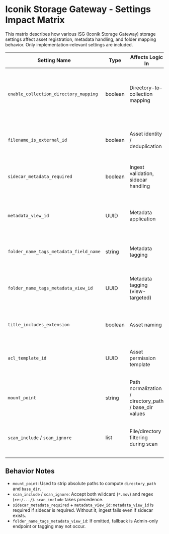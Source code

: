 # Iconik Storage Gateway - Settings Impact Matrix

This matrix describes how various ISG (Iconik Storage Gateway) storage
settings affect asset registration, metadata handling, and folder
mapping behavior. Only implementation-relevant settings are included.

| Setting Name                           | Type    | Affects Logic In                                      | Outcome When True                                                             | Outcome When False                                                               |
| -------------------------------------- | ------- | ----------------------------------------------------- | ----------------------------------------------------------------------------- | -------------------------------------------------------------------------------- |
| `enable_collection_directory_mapping`  | boolean | Directory-to-collection mapping                       | Each directory scanned becomes or maps to a Collection in iconik              | No collections created; assets are ungrouped or must be manually organized       |
| `filename_is_external_id`              | boolean | Asset identity / deduplication                        | Filename is used as `external_id` (asset deduplication is filename-based)     | External ID derived from full path, UUID, or other mechanism                     |
| `sidecar_metadata_required`            | boolean | Ingest validation, sidecar handling                   | File will not ingest unless sidecar exists and is valid                       | File can be ingested with or without sidecar                                     |
| `metadata_view_id`                     | UUID    | Metadata application                                  | Sidecar data applied to specified metadata view (via `/views/{view_id}/` API) | Sidecar ignored or fallback to generic/IPTC fields if compatible                 |
| `folder_name_tags_metadata_field_name` | string  | Metadata tagging                                      | Folder names in path stored as tags in metadata under this field              | No folder tags written                                                           |
| `folder_name_tags_metadata_view_id`    | UUID    | Metadata tagging (view-targeted)                      | Tags from folders written via metadata view API                               | Tags may be written directly via Admin-only API (or not at all if above not set) |
| `title_includes_extension`             | boolean | Asset naming                                          | Title of asset will include the file extension (e.g. `video.mov`)             | Title excludes extension (e.g. `video`)                                          |
| `acl_template_id`                      | UUID    | Asset permission template                             | Each new asset receives specified ACL template (overrides default)            | Asset inherits default or group-based permissions                                |
| `mount_point`                          | string  | Path normalization / directory_path / base_dir values | Used to calculate relative path used in file registration (see below)         | Without this, relative paths would be incorrect or undefined                     |
| `scan_include` / `scan_ignore`         | list    | File/directory filtering during scan                  | Only files matching include filters are scanned (include > ignore precedence) | All files scanned unless excluded by ignore pattern                              |

## Behavior Notes

- `mount_point`: Used to strip absolute paths to compute
  `directory_path` and `base_dir`.
- `scan_include` / `scan_ignore`: Accept both wildcard (`*.mov`) and
  regex (`re:/.../`). `scan_include` takes precedence.
- `sidecar_metadata_required` + `metadata_view_id`: `metadata_view_id`
  is required if sidecar is required. Without it, ingest fails even if
  sidecar exists.
- `folder_name_tags_metadata_view_id`: If omitted, fallback is
  Admin-only endpoint or tagging may not occur.
